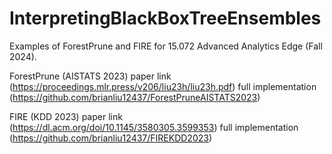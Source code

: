 # InterpretingBlackBoxTreeEnsembles

Examples of ForestPrune and FIRE for 15.072 Advanced Analytics Edge (Fall 2024).



ForestPrune (AISTATS 2023)
paper link (https://proceedings.mlr.press/v206/liu23h/liu23h.pdf)
full implementation (https://github.com/brianliu12437/ForestPruneAISTATS2023)

FIRE (KDD 2023)
paper link (https://dl.acm.org/doi/10.1145/3580305.3599353)
full implementation (https://github.com/brianliu12437/FIREKDD2023)


